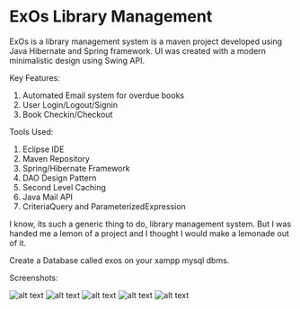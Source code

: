 # ExOs Library Management
ExOs is a library management system is a maven project developed using Java Hibernate and Spring framework. UI was created with a modern minimalistic design using Swing API.

Key Features:
1. Automated Email system for overdue books
2. User Login/Logout/Signin
3. Book Checkin/Checkout

Tools Used:
1. Eclipse IDE
2. Maven Repository
3. Spring/Hibernate Framework
4. DAO Design Pattern
5. Second Level Caching
6. Java Mail API
7. CriteriaQuery and ParameterizedExpression

I know, its such a generic thing to do, library management system. 
But I was handed me a lemon of a project and I thought I would make a lemonade out of it.

Create a Database called exos on your xampp mysql dbms.

Screenshots:

![alt text](https://i.imgur.com/zaEMQSi.jpg)
![alt text](https://i.imgur.com/gI84yjZ.jpg)
![alt text](https://i.imgur.com/2zJmN43.jpg)
![alt text](https://i.imgur.com/oQogcwO.jpg)
![alt text](https://i.imgur.com/tm36DoL.jpg)


